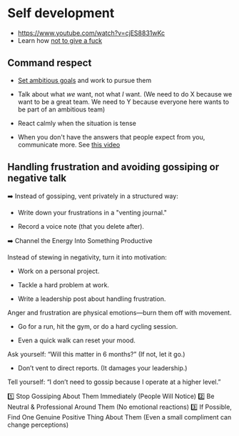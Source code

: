 # Self development

- https://www.youtube.com/watch?v=cjES8831wKc
- Learn how [not to give a fuck](https://github.com/keyvanakbary/learning-notes/blob/master/books/the-subtle-art-of-not-giving-a-fuck.md)

## Command respect

- [Set ambitious goals](https://www.youtube.com/watch?v=g4w3IyvKvas&list=WL&index=1&t=567s) and work to pursue them

- Talk about what _we_ want, not what _I_ want. (We need to do X because we want to be a great team. We need to Y because everyone here wants to be part of an ambitious team)

- React calmly when the situation is tense

- When you don't have the answers that people expect from you, communicate more. See [this video](https://www.ted.com/talks/amy_c_edmondson_how_to_lead_in_a_crisis?referrer=playlist-the_way_we_work_season_3)

## Handling frustration and avoiding gossiping or negative talk

➡️ Instead of gossiping, vent privately in a structured way:

- Write down your frustrations in a "venting journal."

- Record a voice note (that you delete after).

➡️ Channel the Energy Into Something Productive

Instead of stewing in negativity, turn it into motivation:

- Work on a personal project.

- Tackle a hard problem at work.

- Write a leadership post about handling frustration.

Anger and frustration are physical emotions—burn them off with movement.

- Go for a run, hit the gym, or do a hard cycling session.

- Even a quick walk can reset your mood.

Ask yourself: “Will this matter in 6 months?” (If not, let it go.)

- Don’t vent to direct reports. (It damages your leadership.)

Tell yourself: “I don’t need to gossip because I operate at a higher level.”

1️⃣ Stop Gossiping About Them Immediately (People Will Notice)
2️⃣ Be Neutral & Professional Around Them (No emotional reactions)
3️⃣ If Possible, Find One Genuine Positive Thing About Them (Even a small compliment can change perceptions)